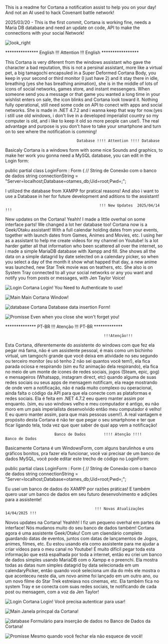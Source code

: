 This is a readme for Cortana a notification assist to help you on your day! And not an AI used to hack Covenant battle network!

2025/03/20 - This is the first commit, Cortana is working fine, needs a Maria DB database and need an update on code, API to make the connections with your social Network!



![look_right](https://github.com/user-attachments/assets/1a7fa5db-6e04-478c-adb3-b015b1d9fb4e)

*************** English !!! Attention !!! English *****************

This Cortana is very diferent from the windows assistant who gave the character a bad reputation, this is not a persinal assistant, more like a virtual pet, a big tamagochi encapsuled in a Super Deformed Cortana Body, you keep in your second or third monitor (I just have 2) and it stay there in idle, breathing (yes she has breathing animation), she is in the middle of lots of icons of social networks, games store, and instant messengers. When someone send you a message or that game you wanted a long time in your wishlist enters on sale, the icon blinks and Cortana look toward it. Nothing fully operational, still need some code on API to conect with apps and social networks. She is made in .NET 4.7.2 and i wanna keep that way for now.(yes i still use old windows, i don't live in a developed imperialist country so my computer is old, and i like to keep it old so more people can use!). The real advantage and purpose is you don't have to take your smartphone and turn on to see where the notification is comming!

                                    Database !!!! Attention !!!! Database

Basicaly Cortana is a windows form with some nice Sounds and graphics, to make her work you gonna need a MySQL database, you can edit in the Login form: 

public partial class LoginForm : Form
    {
        // String de Conexão com o banco de dados
        string connectionString = "Server=localhost;Database=otames_db;Uid=root;Pwd=;";

I utilized the database from XAMPP for pratical reasons! And also i want to use a Database in her for future development and aditions to the assistant!


                                              !!! New Updates  2025/04/14 !!!
New updates on the Cortana! Yeahh! I made a little overhal on some interface parts! We changed a lot her database too!
Cortana now is a Geek/Otaku assistant! With a full calendar holding dates from your events, together with launch dates from 
Games, Animes and Movies, etc. I using her as a assistant to help me create videos for my channel on Youtube! Is a lot
harder gatter all that information who been scattered all over the internet, so i made a simple MariaDB database with Xampp and
fill. She shows all the data on a simple datagrid by date selected on a calendary picker, so when you select a day of the month
it show what happed that day, a new anime was launched, new Star Trek movie was on teathers, etc. She also is on System Tray
connected to all your social networks or any you want and notify you from posts or messages, with Jen Taylor Voice!

![Login](https://github.com/user-attachments/assets/d8f89106-3682-4e58-b717-ae8518148fda)
Cortana Login! You Need to Authenticate to use!

![Main](https://github.com/user-attachments/assets/8e4edf27-ad12-478c-b9af-2f4ea291f994)
Main Cortana Window!

![database](https://github.com/user-attachments/assets/2253be23-bc9a-4ec5-ba4d-0b346502b9ca)
Cortana Database data insertion Form!

![Promisse](https://github.com/user-attachments/assets/8f8c83b0-4ebd-43da-84fa-6c288b46ad8b)
Even when you close she won't forget you!



************** PT-BR !!! Atenção !!! PT-BR *************


                                                !!!Atenção!!!
Esta Cortana, diferentemente do assistente do windows com que fez ela pegar má fama, não é um assistente pessoal, é mais como um bichinho virtual, um tamgochi grande que você deixa em atividade no seu segundo ou terceiro monitor (eu só tenho 2 não sei quantos você tem!), ela fica parada ociosa e respirando (sim eu fiz animação dela respirando), ela fica no meio de um monte de icones de redes sociais, jogos (Steam, epic, gog) e mensageiros (Whatsapp, instagram direct, etc) quando alguma de suas redes sociais ou seus apps de mensagem notificam, ela reage mostrando de onde vem a notificação, não é nada muito complexo ou operacional, ainda falta o código da API para que ela conecte com as plataformas e redes sociais. Ela é feita em .NET 4.7.2 eeu quero manter assim por enquanto. (sim, eu uso windows velho e meu computador é antigo, eu não moro em um país imperialista desenvolvido então meu computador é velho! E eu quero manter assim, para que mais pessoas usem!). A real vantagem e propósito desta Cortana é não ter que pegar o seu smartphone e ter que ficar ligando tela, toda vez que quer saber de qual app vem a notificação!

                          Banco de Dados        !!!! Atenção !!!!           Banco de Dados

Basicamente Cortana é um WindowsForm, com alguns barulinhos e uns gráficos bonitos, pra fazer ela funcionar, você vai precisar de um banco de dados MySQL, você pode editar este trecho de código no LoginForm:

public partial class LoginForm : Form
    {
        // String de Conexão com o banco de dados
        string connectionString = "Server=localhost;Database=otames_db;Uid=root;Pwd=;";

Eu usei um banco de dados do XAMPP por razões práticas! E também quero usar um banco de dados em seu futuro desenvolvimento e adições para a assistente!

                                            !!! Novas Atualizações 14/04/2025 !!!
Novos updates na Cortana! Yeahhh! I fiz um pequeno overhal em partes da interface! Nós mudanos muito do seu banco de dados também!
Cortana agora é uma assistente Geek/Otaku! Com um claendário completo guardando datas de eventos, juntos com datas de lançamentos 
de Jogos, animes, filmes, etc. Eu estou usando ela como assistente para me ajudar a criar vídeos para o meu canal no Youtube!
É muito difícil pegar toda esta informação que está espalhada por toda a internet, então eu criei um banco de dados simples usando
MariaDB com o Xampp e o preenchi. Ela mostra todas as datas num simples datagrid by data selecionada em um calendaryPicker, então 
quando você seleciona um dia do mês ele mostra o que aconteceu neste dia, um novo anime foi lançado em um outro ano, ou um 
novo filme do Star Trek estreiava nos cinemas, etc. Ela também fica no system Tray e se conecta com suas redes sociais, te notificando
de cada post ou mensagem, com a voz da Jen Taylor!


![Login](https://github.com/user-attachments/assets/d8f89106-3682-4e58-b717-ae8518148fda)
Cortana Login! Você precisa autenticar para usar!

![Main](https://github.com/user-attachments/assets/8e4edf27-ad12-478c-b9af-2f4ea291f994)
Janela princpal da Cortana!

![database](https://github.com/user-attachments/assets/2253be23-bc9a-4ec5-ba4d-0b346502b9ca)
Formulário para inserção de dados no Banco de Dados da Cortana!

![Promisse](https://github.com/user-attachments/assets/8f8c83b0-4ebd-43da-84fa-6c288b46ad8b)
Mesmo quando você fechar ela não esquece de você!
                                      
